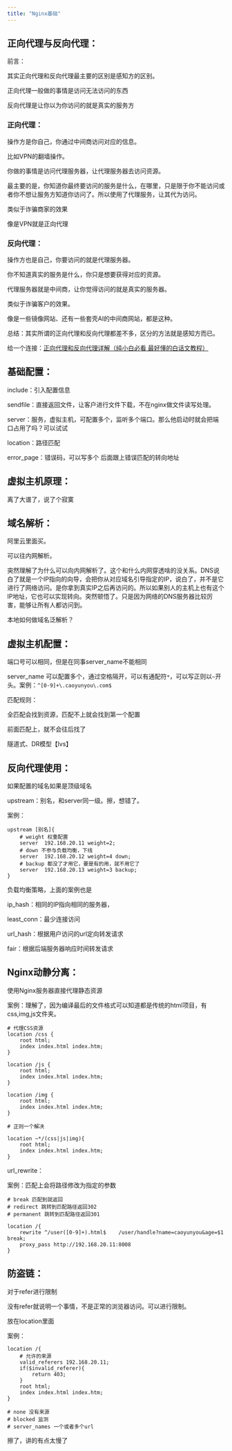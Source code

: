 ```yaml
---
title: "Nginx基础"
---
```

## 正向代理与反向代理：

前言：

其实正向代理和反向代理最主要的区别是感知方的区别。

正向代理一般做的事情是访问无法访问的东西

反向代理是让你以为你访问的就是真实的服务方



### 正向代理：

操作方是你自己，你通过中间商访问对应的信息。

比如VPN的翻墙操作。

你做的事情是访问代理服务器，让代理服务器去访问资源。

最主要的是，你知道你最终要访问的服务是什么，在哪里，只是限于你不能访问或者你不想让服务方知道你访问了。所以使用了代理服务，让其代为访问。

类似于诈骗商家的效果

像是VPN就是正向代理



### 反向代理：

操作方也是自己，你要访问的就是代理服务器。

你不知道真实的服务是什么，你只是想要获得对应的资源。

代理服务器就是中间商，让你觉得访问的就是真实的服务器。

类似于诈骗客户的效果。

像是一些镜像网站、还有一些套壳AI的中间商网站，都是这种。



总结：其实所谓的正向代理和反向代理都差不多，区分的方法就是感知方而已。



给一个连接：[正向代理和反向代理详解（纯小白必看 最好懂的白话文教程）](https://blog.csdn.net/weixin_44404384/article/details/114675894)



## 基础配置：

include：引入配置信息



sendfile：直接返回文件，让客户进行文件下载，不在nginx做文件读写处理。



server：服务，虚拟主机，可配置多个，监听多个端口。那么他启动时就会把端口占用了吗？可以试试



location：路径匹配



error_page：错误码，可以写多个 后面跟上错误匹配的转向地址



## 虚拟主机原理：



离了大谱了，说了个寂寞



## 域名解析：

阿里云里面买。



可以往内网解析。

突然理解了为什么可以向内网解析了。这个和什么内网穿透啥的没关系。DNS说白了就是一个IP指向的向导，会把你从对应域名引导指定的IP，说白了，并不是它进行了网络访问。是你拿到真实IP之后再访问的。所以如果别人的主机上也有这个IP地址，它也可以实现转向。突然顿悟了。只是因为网络的DNS服务器比较厉害，能够让所有人都访问到。



本地如何做域名泛解析？



## 虚拟主机配置：

端口号可以相同，但是在同事server_name不能相同



server_name 可以配置多个，通过空格隔开，可以有通配符`*`，可以写正则以`~`开头。案例：`^[0-9]+\.caoyunyou\.com$`



匹配规则：



全匹配会找到资源，匹配不上就会找到第一个配置



前面匹配上，就不会往后找了





隧道式、DR模型【lvs】



## 反向代理使用：

如果配置的域名如果是顶级域名



upstream：别名，和server同一级。擦，想错了。

案例：

```nginx
upstream [别名]{
    # weight 权重配置
    server	192.168.20.11 weight=2; 
    # down 不参与负载均衡，下线
    server	192.168.20.12 weight=4 down;
    # backup 都没了才用它，要是有的用，就不用它了
	server	192.168.20.13 weight=3 backup;
}
```

负载均衡策略，上面的案例也是

ip_hash：相同的IP指向相同的服务器，



least_conn：最少连接访问



url_hash：根据用户访问的url定向转发请求



fair：根据后端服务器响应时间转发请求





## Nginx动静分离：

使用Nginx服务器直接代理静态资源



案例：理解了，因为编译最后的文件格式可以知道都是传统的html项目，有css,img,js文件夹。

```nginx
# 代理CSS资源
location /css {
    root html;
    index index.html index.htm;
}

location /js {
    root html;
    index index.html index.htm;
}

location /img {
    root html;
    index index.html index.htm;
}

# 正则一个解决

location ~*/(css|js|img){
    root html;
    index index.html index.htm;
}
```



url_rewrite：

案例：匹配上会将路径修改为指定的参数

```nginx
# break 匹配到就返回
# redirect 跳转到匹配路径返回302
# permanent 跳转到匹配路径返回301
```



```nginx
location /{
    rewrite ^/user([0-9]+).html$	/user/handle?name=caoyunyou&age=$1		break;
    proxy_pass http://192.168.20.11:8008
}
```



## 防盗链：

对于refer进行限制

没有refer就说明一个事情，不是正常的浏览器访问。可以进行限制。



放在location里面

案例：

```nginx
location /{
    # 允许的来源
    valid_referers 192.168.20.11;
    if($invalid_referer){
        return 403;
    }
    root html;
    index index.html index.htm;
}
```

```nginx
# none 没有来源
# blocked 监测
# server_names 一个或者多个url
```



擦了，讲的有点太慢了